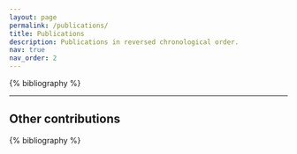 ```yaml
---
layout: page
permalink: /publications/
title: Publications
description: Publications in reversed chronological order.
nav: true
nav_order: 2
---
```


<!-- _pages/publications.md -->
<div class="publications">

{% bibliography %}

</div>

---
## Other contributions

<div class="publications">

{% bibliography %}

</div>
